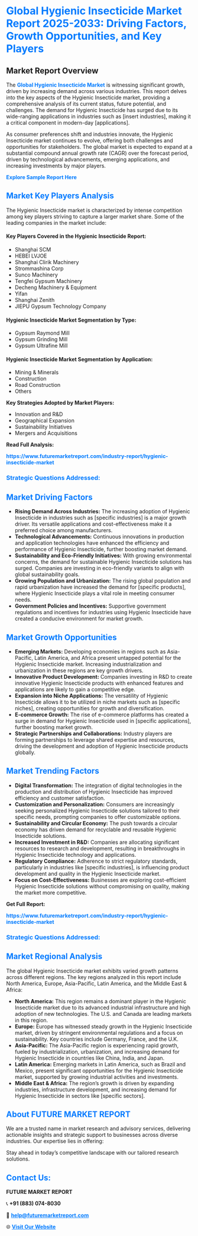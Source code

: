 <h1 style="color: #007BFF;">Global Hygienic Insecticide Market Report 2025-2033: Driving Factors, Growth Opportunities, and Key Players</h1>

<section id="overview">
<h2>Market Report Overview</h2>
<p>The <a href="https://www.futuremarketreport.com/industry-report/hygienic-insecticide-market" style="color: #007BFF; text-decoration: none;"><strong>Global Hygienic Insecticide Market</strong></a> is witnessing significant growth, driven by increasing demand across various industries. This report delves into the key aspects of the Hygienic Insecticide market, providing a comprehensive analysis of its current status, future potential, and challenges. The demand for Hygienic Insecticide has surged due to its wide-ranging applications in industries such as [insert industries], making it a critical component in modern-day [applications].</p>
<p>As consumer preferences shift and industries innovate, the Hygienic Insecticide market continues to evolve, offering both challenges and opportunities for stakeholders. The global market is expected to expand at a substantial compound annual growth rate (CAGR) over the forecast period, driven by technological advancements, emerging applications, and increasing investments by major players.</p>
</section>

<section id="overview">
<p><a href="https://www.futuremarketreport.com/request-sample/reportId=37453" style="color: #007BFF; text-decoration: none;"><strong>Explore Sample Report Here</strong></a></p>
</section>

<section id="key-players">
<h2 style="color: #007BFF;">Market Key Players Analysis</h2>
<p>The Hygienic Insecticide market is characterized by intense competition among key players striving to capture a larger market share. Some of the leading companies in the market include:</p>
<h4>Key Players Covered in the Hygienic Insecticide Report:</h4>
<ul><li>Shanghai SCM</li><li>HEBEI LVJOE</li><li>Shanghai Clirik Machinery</li><li>Strommashina Corp</li><li>Sunco Machinery</li><li>Tengfei Gypsum Machinery</li><li>Decheng Machinery &amp; Equipment</li><li>Yifan</li><li>Shanghai Zenith</li><li>JIEPU Gypsum Technology Company</li></ul>
<h4>Hygienic Insecticide Market Segmentation by Type:</h4>
<ul><li>Gypsum Raymond Mill</li><li>Gypsum Grinding Mill</li><li>Gypsum Ultrafine Mill</li></ul>

<h4>Hygienic Insecticide Market Segmentation by Application:</h4>
<ul><li>Mining &amp; Minerals</li><li>Construction</li><li>Road Construction</li><li>Others</li></ul>
<p><strong>Key Strategies Adopted by Market Players:</strong></p>
<ul>
<li>Innovation and R&D</li>
<li>Geographical Expansion</li>
<li>Sustainability Initiatives</li>
<li>Mergers and Acquisitions</li>
</ul>
</section>

<section>
<p><strong>Read Full Analysis: </strong></p><a href="https://www.futuremarketreport.com/industry-report/hygienic-insecticide-market" style="color: #007BFF; text-decoration: none;"><strong>https://www.futuremarketreport.com/industry-report/hygienic-insecticide-market</strong></a>
<h3 style="color: #007BFF;">Strategic Questions Addressed:</h3>
</section>

<section id="driving-factors">
<h2 style="color: #007BFF;">Market Driving Factors</h2>
<ul>
<li><strong>Rising Demand Across Industries:</strong> The increasing adoption of Hygienic Insecticide in industries such as [specific industries] is a major growth driver. Its versatile applications and cost-effectiveness make it a preferred choice among manufacturers.</li>
<li><strong>Technological Advancements:</strong> Continuous innovations in production and application technologies have enhanced the efficiency and performance of Hygienic Insecticide, further boosting market demand.</li>
<li><strong>Sustainability and Eco-Friendly Initiatives:</strong> With growing environmental concerns, the demand for sustainable Hygienic Insecticide solutions has surged. Companies are investing in eco-friendly variants to align with global sustainability goals.</li>
<li><strong>Growing Population and Urbanization:</strong> The rising global population and rapid urbanization have increased the demand for [specific products], where Hygienic Insecticide plays a vital role in meeting consumer needs.</li>
<li><strong>Government Policies and Incentives:</strong> Supportive government regulations and incentives for industries using Hygienic Insecticide have created a conducive environment for market growth.</li>
</ul>
</section>

<section id="growth-opportunities">
<h2 style="color: #007BFF;">Market Growth Opportunities</h2>
<ul>
<li><strong>Emerging Markets:</strong> Developing economies in regions such as Asia-Pacific, Latin America, and Africa present untapped potential for the Hygienic Insecticide market. Increasing industrialization and urbanization in these regions are key growth drivers.</li>
<li><strong>Innovative Product Development:</strong> Companies investing in R&D to create innovative Hygienic Insecticide products with enhanced features and applications are likely to gain a competitive edge.</li>
<li><strong>Expansion into Niche Applications:</strong> The versatility of Hygienic Insecticide allows it to be utilized in niche markets such as [specific niches], creating opportunities for growth and diversification.</li>
<li><strong>E-commerce Growth:</strong> The rise of e-commerce platforms has created a surge in demand for Hygienic Insecticide used in [specific applications], further boosting market growth.</li>
<li><strong>Strategic Partnerships and Collaborations:</strong> Industry players are forming partnerships to leverage shared expertise and resources, driving the development and adoption of Hygienic Insecticide products globally.</li>
</ul>
</section>

<section id="trending-factors">
<h2 style="color: #007BFF;">Market Trending Factors</h2>
<ul>
<li><strong>Digital Transformation:</strong> The integration of digital technologies in the production and distribution of Hygienic Insecticide has improved efficiency and customer satisfaction.</li>
<li><strong>Customization and Personalization:</strong> Consumers are increasingly seeking personalized Hygienic Insecticide solutions tailored to their specific needs, prompting companies to offer customizable options.</li>
<li><strong>Sustainability and Circular Economy:</strong> The push towards a circular economy has driven demand for recyclable and reusable Hygienic Insecticide solutions.</li>
<li><strong>Increased Investment in R&D:</strong> Companies are allocating significant resources to research and development, resulting in breakthroughs in Hygienic Insecticide technology and applications.</li>
<li><strong>Regulatory Compliance:</strong> Adherence to strict regulatory standards, particularly in industries like [specific industries], is influencing product development and quality in the Hygienic Insecticide market.</li>
<li><strong>Focus on Cost-Effectiveness:</strong> Businesses are exploring cost-efficient Hygienic Insecticide solutions without compromising on quality, making the market more competitive.</li>
</ul>
</section>

<section>
<p><strong>Get Full Report: </strong></p><a href="https://www.futuremarketreport.com/industry-report/hygienic-insecticide-market" style="color: #007BFF; text-decoration: none;"><strong>https://www.futuremarketreport.com/industry-report/hygienic-insecticide-market</strong></a>
<h3 style="color: #007BFF;">Strategic Questions Addressed:</h3>
</section>


<section id="regional-analysis">
<h2 style="color: #007BFF;">Market Regional Analysis</h2>
<p>The global Hygienic Insecticide market exhibits varied growth patterns across different regions. The key regions analyzed in this report include North America, Europe, Asia-Pacific, Latin America, and the Middle East & Africa:</p>
<ul>
<li><strong>North America:</strong> This region remains a dominant player in the Hygienic Insecticide market due to its advanced industrial infrastructure and high adoption of new technologies. The U.S. and Canada are leading markets in this region.</li>
<li><strong>Europe:</strong> Europe has witnessed steady growth in the Hygienic Insecticide market, driven by stringent environmental regulations and a focus on sustainability. Key countries include Germany, France, and the U.K.</li>
<li><strong>Asia-Pacific:</strong> The Asia-Pacific region is experiencing rapid growth, fueled by industrialization, urbanization, and increasing demand for Hygienic Insecticide in countries like China, India, and Japan.</li>
<li><strong>Latin America:</strong> Emerging markets in Latin America, such as Brazil and Mexico, present significant opportunities for the Hygienic Insecticide market, supported by growing industrial activities and investments.</li>
<li><strong>Middle East & Africa:</strong> The region’s growth is driven by expanding industries, infrastructure development, and increasing demand for Hygienic Insecticide in sectors like [specific sectors].</li>
</ul>
</section>

<footer>
<h2 style="color: #007BFF;">About FUTURE MARKET REPORT</h2>
<p>We are a trusted name in market research and advisory services, delivering actionable insights and strategic support to businesses across diverse industries. Our expertise lies in offering:</p>

<p>Stay ahead in today’s competitive landscape with our tailored research solutions.</p>

<h2 style="color: #007BFF;">Contact Us:</h2>
<p><strong>FUTURE MARKET REPORT</strong></p>
<p>📞 <strong>+91 (883) 074-8030</strong></p>
<p>📧 <strong><a href="mailto:help@futuremarketreport.com" style="color: #007BFF;">help@futuremarketreport.com</a></strong></p>
<p>🌐 <strong><a href="https://www.futuremarketreport.com/" style="color: #007BFF;">Visit Our Website</a></strong></p>
</footer>